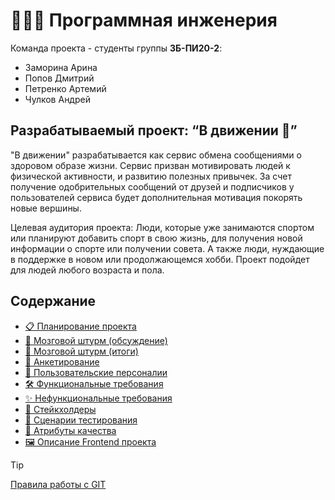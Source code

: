 # 👩🏻‍💻 Программная инженерия
Команда проекта - студенты группы **ЗБ-ПИ20-2**:
- Заморина Арина
- Попов Дмитрий
- Петренко Артемий
- Чулков Андрей
## Разрабатываемый проект: “В движении 👟”
"В движении" разрабатывается как сервис обмена сообщениями о здоровом образе жизни. Сервис призван мотивировать людей к физической активности,
и развитию полезных привычек. За счет получение одобрительных сообщений от друзей и подписчиков у пользователей сервиса будет дополнительная 
мотивация покорять новые вершины. 

Целевая аудитория проекта: Люди, которые уже занимаются спортом или планируют добавить спорт в свою жизнь, для получения новой информации о спорте или получении совета. А также люди, нуждающие в поддержке в новом или продолжающемся хобби. Проект подойдет для людей любого возраста и пола.
## Содержание
- [📋 Планирование проекта](<../../projects/1>)  
- [🧠 Мозговой штурм (обсуждение)](<../../issues/2>)
- [🧠 Мозговой штурм (итоги)](</Brainstorm.md>)  
- [📝 Анкетирование](</Questionnaire.md>)  
- [👥 Пользовательские персоналии](</Personalities.md>)
- [🛠️ Функциональные требования](</FunctionalRequirements.md>)
- [✨ Нефункциональные требования](</NotFunctionalRequirements.md>)
- [👔 Стейкхолдеры](<Stakeholders.md>)
- [🔎 Сценарии тестирования](<TestCases.md>)
- [📐 Атрибуты качества](</QualityAttributes.md>)  
- [🖼️ Описание Frontend проекта](</Frontend.md>)

> [!TIP]
> [Правила работы с GIT](</Git.md>)

